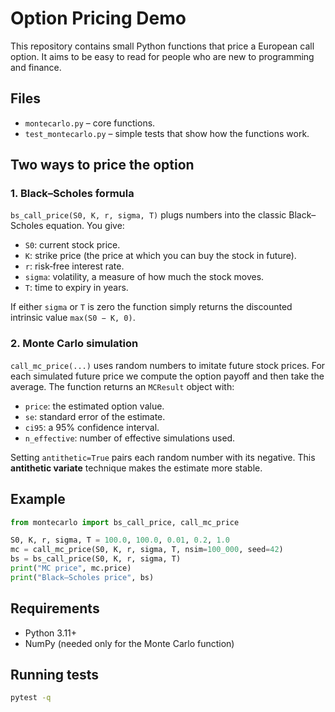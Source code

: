 # Option Pricing Demo

This repository contains small Python functions that price a European call option.
It aims to be easy to read for people who are new to programming and finance.

## Files

- `montecarlo.py` – core functions.
- `test_montecarlo.py` – simple tests that show how the functions work.

## Two ways to price the option

### 1. Black–Scholes formula

`bs_call_price(S0, K, r, sigma, T)` plugs numbers into the classic
Black–Scholes equation.  You give:

- `S0`: current stock price.
- `K`: strike price (the price at which you can buy the stock in future).
- `r`: risk‑free interest rate.
- `sigma`: volatility, a measure of how much the stock moves.
- `T`: time to expiry in years.

If either `sigma` or `T` is zero the function simply returns the discounted
intrinsic value `max(S0 − K, 0)`.

### 2. Monte Carlo simulation

`call_mc_price(...)` uses random numbers to imitate future stock prices.
For each simulated future price we compute the option payoff and then take the
average.  The function returns an `MCResult` object with:

- `price`: the estimated option value.
- `se`: standard error of the estimate.
- `ci95`: a 95% confidence interval.
- `n_effective`: number of effective simulations used.

Setting `antithetic=True` pairs each random number with its negative.
This **antithetic variate** technique makes the estimate more stable.

## Example

```python
from montecarlo import bs_call_price, call_mc_price

S0, K, r, sigma, T = 100.0, 100.0, 0.01, 0.2, 1.0
mc = call_mc_price(S0, K, r, sigma, T, nsim=100_000, seed=42)
bs = bs_call_price(S0, K, r, sigma, T)
print("MC price", mc.price)
print("Black–Scholes price", bs)
```

## Requirements

- Python 3.11+
- NumPy (needed only for the Monte Carlo function)

## Running tests

```bash
pytest -q
```
